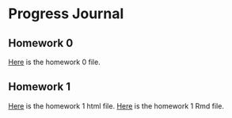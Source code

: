 # Progress Journal
## Homework 0
 [Here](files/IE360_Spring21_Homework0.html) is the homework 0 file.
## Homework 1
 [Here](files/HW1.html) is the homework 1 html file.
 [Here](files/HW1.Rmd) is the homework 1 Rmd file.